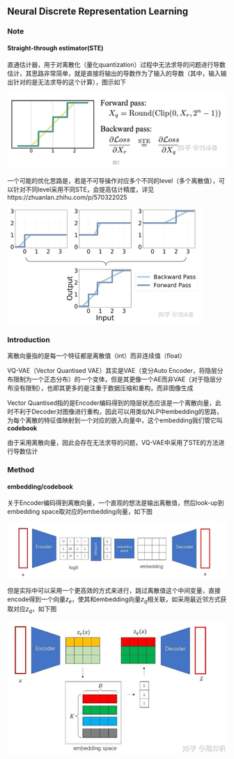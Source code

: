 ## Neural Discrete Representation Learning

### Note

#### Straight-through estimator(STE)

直通估计器，用于对离散化（量化quantization）过程中无法求导的问题进行导数估计，其思路非常简单，就是直接将输出的导数作为了输入的导数（其中，输入输出针对的是无法求导的这个计算），图示如下

![image-20231015194230331](https://raw.githubusercontent.com/zhenghang1/Image/main/img/image-20231015194230331.png)

一个可能的优化思路是，若是不可导操作对应多个不同的level（多个离散值），可以针对不同level采用不同STE，会提高估计精度，详见https://zhuanlan.zhihu.com/p/570322025

<img src="https://raw.githubusercontent.com/zhenghang1/Image/main/img/image-20231015195038644.png" alt="image-20231015195038644" style="zoom:50%;" />





### Introduction

离散向量指的是每一个特征都是离散值（int）而非连续值（float）

VQ-VAE（Vector Quantised VAE）其实是VAE（变分Auto Encoder，将隐层分布限制为一个正态分布）的一个变体，但是其更像一个AE而非VAE（对于隐层分布没有限制），也即其更多的是注重于数据压缩和重构，而非图像生成

Vector Quantised指的是Encoder编码得到的隐层状态应该是一个离散向量，此时不利于Decoder对图像进行重构，因此可以用类似NLP中embedding的思路，为每个离散的特征值映射到一个对应的嵌入向量中，这个embedding我们管它叫**codebook**

由于采用离散向量，因此会存在无法求导的问题，VQ-VAE中采用了STE的方法进行导数估计



### Method

#### embedding/codebook

关于Encoder编码得到离散向量，一个直观的想法是输出离散值，然后look-up到embedding space取对应的embedding向量，如下图

![image-20231015203711286](https://raw.githubusercontent.com/zhenghang1/Image/main/img/image-20231015203711286.png)

但是实际中可以采用一个更高效的方式来进行，跳过离散值这个中间变量，直接encode得到一个向量$z_e$，使其和embedding向量$z_q$相关联，如采用最近邻方式获取对应$z_q$，如下图

![image-20231015204428881](https://raw.githubusercontent.com/zhenghang1/Image/main/img/image-20231015204428881.png)
